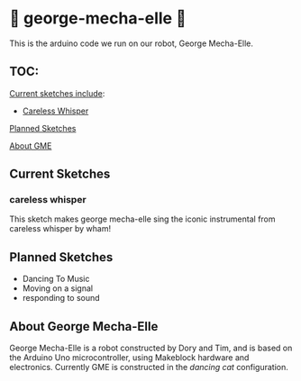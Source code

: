 # 🤖 george-mecha-elle 🦾

This is the arduino code we run on our robot, George Mecha-Elle.

## TOC:
[Current sketches include](#current-sketches):
- [Careless Whisper](#careless-whisper)

[Planned Sketches](#planned-sketches)

[About GME](#about-george-mecha-elle)

## Current Sketches

### careless whisper

This sketch makes george mecha-elle sing the iconic instrumental from careless whisper by wham!

## Planned Sketches

- Dancing To Music
- Moving on a signal
- responding to sound

## About George Mecha-Elle

George Mecha-Elle is a robot constructed by Dory and Tim, and is based on the Arduino Uno microcontroller, using Makeblock hardware and electronics. 
Currently GME is constructed in the _dancing cat_ configuration.

